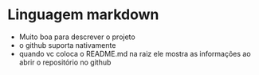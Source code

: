 # Linguagem markdown

- Muito boa para descrever o projeto
- o github suporta nativamente
- quando vc coloca o README.md na raiz ele mostra as informações ao abrir o repositório no github

